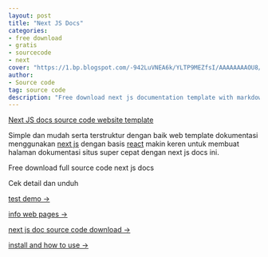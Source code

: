 ```yaml
---
layout: post
title: "Next JS Docs"
categories: 
- free download
- gratis
- sourcecode
- next
cover: "https://1.bp.blogspot.com/-942LuVNEA6k/YLTP9MEZfsI/AAAAAAAAOU8/zEB6vLqXU-UzR3lHocOcSPiNMlVuJNklwCLcBGAsYHQ/s1348/free%2Bwebapp%2Bthemes%2Btemplate%2Bnext%2Bjs%2B%25281%2529.png"
author:
- Source code
tag: source code
description: "Free download next js documentation template with markdown"
---
```

[Next JS docs source code website template]({{page.url}}) 

Simple dan mudah serta terstruktur dengan baik web template dokumentasi menggunakan [next js](https://nextjs.org/) dengan basis [react](https://reactjs.org/) makin keren untuk membuat halaman dokumentasi situs super cepat dengan next js docs ini.

Free download full source code next js docs

Cek detail dan unduh 

[test demo →](https://beposresto.vercel.app/)

[info web pages →](https://mesinkasir.github.io/nextdocsthemes/)

[next js doc source code download →](https://github.com/mesinkasir/nextdocsthemes)

[install and how to use →](https://www.hockeycomputindo.com/2021/05/create-website-using-next-js-free.html)
